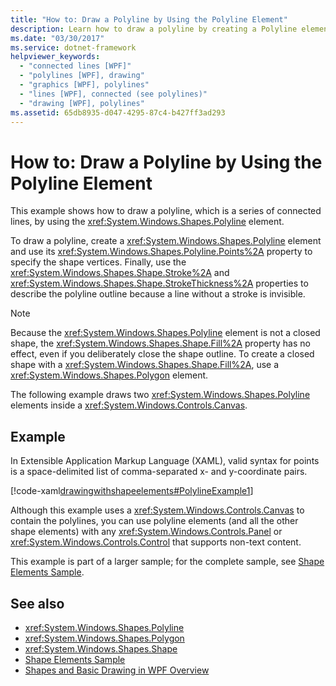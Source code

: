 ```yaml
---
title: "How to: Draw a Polyline by Using the Polyline Element"
description: Learn how to draw a polyline by creating a Polyline element and using its Points property to specify the shape vertices.
ms.date: "03/30/2017"
ms.service: dotnet-framework
helpviewer_keywords: 
  - "connected lines [WPF]"
  - "polylines [WPF], drawing"
  - "graphics [WPF], polylines"
  - "lines [WPF], connected (see polylines)"
  - "drawing [WPF], polylines"
ms.assetid: 65db8935-d047-4295-87c4-b427ff3ad293
---
```

# How to: Draw a Polyline by Using the Polyline Element

This example shows how to draw a polyline, which is a series of connected lines, by using the <xref:System.Windows.Shapes.Polyline> element.  
  
To draw a polyline, create a <xref:System.Windows.Shapes.Polyline> element and use its <xref:System.Windows.Shapes.Polyline.Points%2A> property to specify the shape vertices. Finally, use the <xref:System.Windows.Shapes.Shape.Stroke%2A> and <xref:System.Windows.Shapes.Shape.StrokeThickness%2A> properties to describe the polyline outline because a line without a stroke is invisible.  
  
> [!NOTE]
> Because the <xref:System.Windows.Shapes.Polyline> element is not a closed shape, the <xref:System.Windows.Shapes.Shape.Fill%2A> property has no effect, even if you deliberately close the shape outline. To create a closed shape with a <xref:System.Windows.Shapes.Shape.Fill%2A>, use a <xref:System.Windows.Shapes.Polygon> element.  
  
The following example draws two <xref:System.Windows.Shapes.Polyline> elements inside a <xref:System.Windows.Controls.Canvas>.  
  
## Example  

In Extensible Application Markup Language (XAML), valid syntax for points is a space-delimited list of comma-separated x- and y-coordinate pairs.  
  
[!code-xaml[drawingwithshapeelements#PolylineExample1](~/samples/snippets/csharp/VS_Snippets_Wpf/DrawingWithShapeElements/CS/polylineexample.xaml#polylineexample1)]  
  
Although this example uses a <xref:System.Windows.Controls.Canvas> to contain the polylines, you can use polyline elements (and all the other shape elements) with any <xref:System.Windows.Controls.Panel> or <xref:System.Windows.Controls.Control> that supports non-text content.  
  
This example is part of a larger sample; for the complete sample, see [Shape Elements Sample](https://github.com/Microsoft/WPF-Samples/tree/master/Graphics/ShapeElements).  
  
## See also

- <xref:System.Windows.Shapes.Polyline>
- <xref:System.Windows.Shapes.Polygon>
- <xref:System.Windows.Shapes.Shape>
- [Shape Elements Sample](https://github.com/Microsoft/WPF-Samples/tree/master/Graphics/ShapeElements)
- [Shapes and Basic Drawing in WPF Overview](shapes-and-basic-drawing-in-wpf-overview.md)
